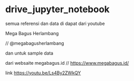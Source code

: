 # drive_jupyter_notebook

semua referensi dan data di dapat dari youtube 

Mega Bagus Herlambang

// @megabagusherlambang

dan untuk sample data 

dari websaite megabagus.id
// https://www.megabagus.id/

link https://youtu.be/Ls4By2ZWkQY
